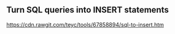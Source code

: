 
Turn SQL queries into INSERT statements
----

https://cdn.rawgit.com/teyc/tools/67858894/sql-to-insert.htm

